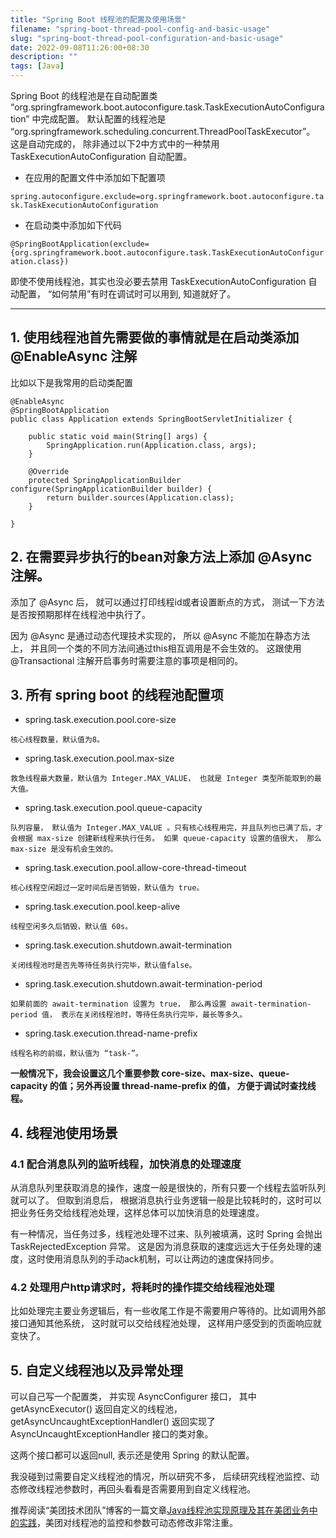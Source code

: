```yaml
---
title: "Spring Boot 线程池的配置及使用场景"
filename: "spring-boot-thread-pool-config-and-basic-usage"
slug: "spring-boot-thread-pool-configuration-and-basic-usage"
date: 2022-09-08T11:26:00+08:30
description: ""
tags: [Java]
---
```


Spring Boot 的线程池是在自动配置类 “org.springframework.boot.autoconfigure.task.TaskExecutionAutoConfiguration” 中完成配置。
默认配置的线程池是 “org.springframework.scheduling.concurrent.ThreadPoolTaskExecutor”。
这是自动完成的， 除非通过以下2中方式中的一种禁用 TaskExecutionAutoConfiguration 自动配置。

* 在应用的配置文件中添加如下配置项

`spring.autoconfigure.exclude=org.springframework.boot.autoconfigure.task.TaskExecutionAutoConfiguration`

* 在启动类中添加如下代码

`@SpringBootApplication(exclude={org.springframework.boot.autoconfigure.task.TaskExecutionAutoConfiguration.class})`

即使不使用线程池，其实也没必要去禁用 TaskExecutionAutoConfiguration 自动配置， “如何禁用”有时在调试时可以用到, 知道就好了。

---

## 1. 使用线程池首先需要做的事情就是在启动类添加 @EnableAsync 注解

比如以下是我常用的启动类配置
```
@EnableAsync
@SpringBootApplication
public class Application extends SpringBootServletInitializer {

    public static void main(String[] args) {
        SpringApplication.run(Application.class, args);
    }

    @Override
    protected SpringApplicationBuilder configure(SpringApplicationBuilder builder) {
        return builder.sources(Application.class);
    }

}
```
## 2. 在需要异步执行的bean对象方法上添加 @Async 注解。

添加了 @Async 后， 就可以通过打印线程id或者设置断点的方式， 测试一下方法是否按预期那样在线程池中执行了。 

因为 @Async 是通过动态代理技术实现的， 所以 @Async 不能加在静态方法上， 并且同一个类的不同方法间通过this相互调用是不会生效的。 这跟使用 @Transactional 注解开启事务时需要注意的事项是相同的。

## 3. 所有 spring boot 的线程池配置项

* spring.task.execution.pool.core-size

`核心线程数量，默认值为8。`

* spring.task.execution.pool.max-size

`救急线程最大数量，默认值为 Integer.MAX_VALUE， 也就是 Integer 类型所能取到的最大值。`

* spring.task.execution.pool.queue-capacity

`队列容量， 默认值为 Integer.MAX_VALUE 。只有核心线程用完，并且队列也已满了后，才会根据 max-size 创建新线程来执行任务。 如果 queue-capacity 设置的值很大， 那么 max-size 是没有机会生效的。`

* spring.task.execution.pool.allow-core-thread-timeout

`核心线程空闲超过一定时间后是否销毁，默认值为 true。`

* spring.task.execution.pool.keep-alive

`线程空闲多久后销毁，默认值 60s。`

* spring.task.execution.shutdown.await-termination

`关闭线程池时是否先等待任务执行完毕，默认值false。`

* spring.task.execution.shutdown.await-termination-period

`如果前面的 await-termination 设置为 true， 那么再设置 await-termination-period 值， 表示在关闭线程池时，等待任务执行完毕，最长等多久。`

* spring.task.execution.thread-name-prefix

`线程名称的前缀，默认值为 “task-”。`

**一般情况下，我会设置这几个重要参数 core-size、max-size、queue-capacity 的值；另外再设置 thread-name-prefix 的值， 方便于调试时查找线程。**

## 4. 线程池使用场景

### 4.1 配合消息队列的监听线程，加快消息的处理速度

从消息队列里获取消息的操作，速度一般是很快的，所有只要一个线程去监听队列就可以了。 但取到消息后， 根据消息执行业务逻辑一般是比较耗时的，这时可以把业务任务交给线程池处理，这样总体可以加快消息的处理速度。

有一种情况，当任务过多，线程池处理不过来、队列被填满，这时 Spring 会抛出 TaskRejectedException 异常。 这是因为消息获取的速度远远大于任务处理的速度，这时使用消息队列的手动ack机制，可以让两边的速度保持同步。

### 4.2 处理用户http请求时，将耗时的操作提交给线程池处理

比如处理完主要业务逻辑后，有一些收尾工作是不需要用户等待的。比如调用外部接口通知其他系统， 这时就可以交给线程池处理， 这样用户感受到的页面响应就变快了。

## 5. 自定义线程池以及异常处理

可以自己写一个配置类， 并实现 AsyncConfigurer 接口， 其中 getAsyncExecutor() 返回自定义的线程池， getAsyncUncaughtExceptionHandler() 返回实现了 AsyncUncaughtExceptionHandler 接口的类对象。 

这两个接口都可以返回null, 表示还是使用 Spring 的默认配置。 

我没碰到过需要自定义线程池的情况，所以研究不多， 后续研究线程池监控、动态修改线程池参数时，再回头看看是否需要用到自定义线程池。 

推荐阅读“美团技术团队”博客的一篇文章[Java线程池实现原理及其在美团业务中的实践](https://tech.meituan.com/2020/04/02/java-pooling-pratice-in-meituan.html)，美团对线程池的监控和参数可动态修改非常注重。
